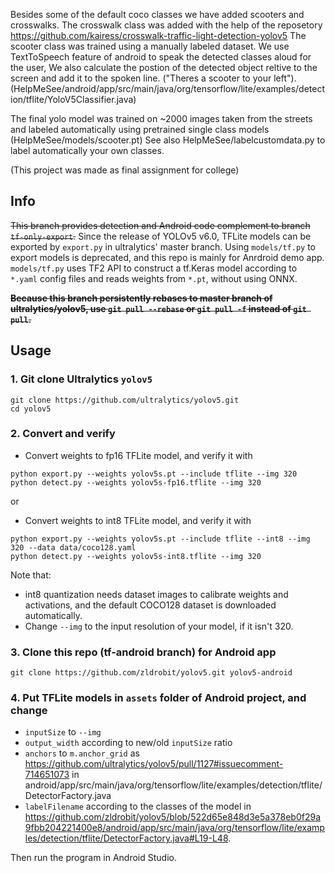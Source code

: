 
Besides some of the default coco classes we have added scooters and crosswalks.
The crosswalk class was added with the help of the reposetory https://github.com/kairess/crosswalk-traffic-light-detection-yolov5
The scooter class was trained using a manually labeled dataset. 
We use TextToSpeech feature of android to speak the detected classes aloud for the user, We also calculate the postion of the detected object reltive to 
the screen and add it to the spoken line. ("Theres a scooter to your left").
(HelpMeSee/android/app/src/main/java/org/tensorflow/lite/examples/detection/tflite/YoloV5Classifier.java)

The final yolo model was trained on ~2000 images taken from the streets and labeled automatically using pretrained single class models (HelpMeSee/models/scooter.pt)
See also  HelpMeSee/labelcustomdata.py to label automatically your own classes.

(This project was made as final assignment for college)

## Info
<del>This branch provides detection and Android code complement to branch `tf-only-export`.</del>
Since the release of YOLOv5 v6.0, TFLite models can be exported by `export.py` in ultralytics' master branch. Using `models/tf.py` to export models is deprecated, and this repo is mainly for Anrdroid demo app.
`models/tf.py` uses TF2 API to construct a tf.Keras model according to `*.yaml` config files and reads weights from `*.pt`, without using ONNX.

<del>**Because this branch persistently rebases to master branch of ultralytics/yolov5, use `git pull --rebase` or `git pull -f` instead of `git pull`.**</del>


## Usage
### 1. Git clone Ultralytics `yolov5`
```
git clone https://github.com/ultralytics/yolov5.git
cd yolov5
```

### 2. Convert and verify
- Convert weights to fp16 TFLite model, and verify it with
```
python export.py --weights yolov5s.pt --include tflite --img 320
python detect.py --weights yolov5s-fp16.tflite --img 320
```
or 
- Convert weights to int8 TFLite model, and verify it with
```
python export.py --weights yolov5s.pt --include tflite --int8 --img 320 --data data/coco128.yaml
python detect.py --weights yolov5s-int8.tflite --img 320
```
Note that:
* int8 quantization needs dataset images to calibrate weights and activations, and the default COCO128 dataset is downloaded automatically.
* Change `--img` to the input resolution of your model, if it isn't 320. 

### 3. Clone this repo (tf-android branch) for Android app
```
git clone https://github.com/zldrobit/yolov5.git yolov5-android
```

### 4. Put TFLite models in `assets` folder of Android project, and change 
- `inputSize` to `--img`
- `output_width` according to new/old `inputSize` ratio
- `anchors` to `m.anchor_grid` as https://github.com/ultralytics/yolov5/pull/1127#issuecomment-714651073 
in android/app/src/main/java/org/tensorflow/lite/examples/detection/tflite/DetectorFactory.java
- `labelFilename` according to the classes of the model
in https://github.com/zldrobit/yolov5/blob/522d65e848d3e5a378eb0f29a9fbb204221400e8/android/app/src/main/java/org/tensorflow/lite/examples/detection/tflite/DetectorFactory.java#L19-L48. 

Then run the program in Android Studio.


